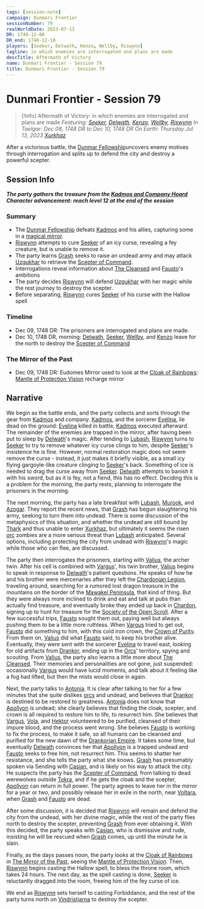 ```yaml
---
tags: [session-note]
campaign: Dunmari Frontier
sessionNumber: 79
realWorldDate: 2023-07-13
DR: 1748-12-08
DR_end: 1748-12-10
players: [Seeker, Delwath, Kenzo, Wellby, Riswynn]
tagline: in which enemies are interrogated and plans are made
descTitle: Aftermath of Victory
name: Dunmari Frontier - Session 79
title: Dunmari Frontier - Session 79
---
```

# Dunmari Frontier - Session 79

>[!info] Aftermath of Victory: in which enemies are interrogated and plans are made
> *Featuring: [Seeker](<../../../people/pcs/dunmar-fellowship/seeker.md>), [Delwath](<../../../people/pcs/dunmar-fellowship/delwath.md>), [Kenzo](<../../../people/pcs/dunmar-fellowship/kenzo.md>), [Wellby](<../../../people/pcs/dunmar-fellowship/wellby.md>), [Riswynn](<../../../people/pcs/dunmar-fellowship/riswynn.md>)*
> *In Taelgar: Dec 08, 1748 DR to Dec 10, 1748 DR*
> *On Earth: Thursday Jul 13, 2023*
> *[Xurkhaz](<../../../gazetteer/istaros-watershed/xurkhaz/xurkhaz.md>)*

After a victorious battle, the [Dunmar Fellowship](<../../../people/pcs/dunmar-fellowship/dunmar-fellowship.md>)uncovers enemy motives through interrogation and splits up to defend the city and destroy a powerful scepter.

## Session Info

***The party gathers the treasure from the [Kadmos and Company Hoard](<../treasure/kadmos-and-company-hoard.md>)***
***Character advancement: reach level 12 at the end of the session***
### Summary
- The [Dunmar Fellowship](<../../../people/pcs/dunmar-fellowship/dunmar-fellowship.md>) defeats [Kadmos](<../../../people/chardonians/kadmos.md>) and his allies, capturing some in a [magical mirror](<../treasure/treasure-from-agata/mirror-of-soul-trapping.md>).
- [Riswynn](<../../../people/pcs/dunmar-fellowship/riswynn.md>) attempts to cure [Seeker](<../../../people/pcs/dunmar-fellowship/seeker.md>) of an icy curse, revealing a fey creature, but is unable to remove it.
- The party learns [Grash](<../../../people/other-nonhumans/grash.md>) seeks to raise an undead army and may attack [Uzgukhar](<../../../gazetteer/istaros-watershed/xurkhaz/uzgukhar.md>) to retrieve the [Scepter of Command](<../../../things/artifacts-of-power/scepter-of-command.md>).
- Interrogations reveal information about [The Cleansed](<../../../groups/the-cleansed.md>) and [Fausto](<../../../people/chardonians/fausto.md>)'s ambitions
- The party decides [Riswynn](<../../../people/pcs/dunmar-fellowship/riswynn.md>) will defend [Uzgukhar](<../../../gazetteer/istaros-watershed/xurkhaz/uzgukhar.md>) with her magic while the rest journey to destroy the scepter.
- Before separating, [Riswynn](<../../../people/pcs/dunmar-fellowship/riswynn.md>) cures [Seeker](<../../../people/pcs/dunmar-fellowship/seeker.md>) of his curse with the Hallow spell

### Timeline
- Dec 09, 1748 DR: The prisoners are interrogated and plans are made.
- Dec 10, 1748 DR, morning: [Delwath](<../../../people/pcs/dunmar-fellowship/delwath.md>), [Seeker](<../../../people/pcs/dunmar-fellowship/seeker.md>), [Wellby](<../../../people/pcs/dunmar-fellowship/wellby.md>), and [Kenzo](<../../../people/pcs/dunmar-fellowship/kenzo.md>) leave for the north to destroy the [Scepter of Command](<../../../things/artifacts-of-power/scepter-of-command.md>)

### The Mirror of the Past
- Dec 09, 1748 DR: Eudomes Mirror used to look at the [Cloak of Rainbows](<../../../things/artifacts-of-power/cloak-of-rainbows.md>): [Mantle of Protection Vision](<../mirror-visions/mantle-of-protection-vision.md>) recharge mirror

## Narrative
We begin as the battle ends, and the party collects and sorts through the gear from [Kadmos](<../../../people/chardonians/kadmos.md>) and company. [Kadmos](<../../../people/chardonians/kadmos.md>), and the sorcerer [Evelina](<../../../people/chardonians/evelina.md>), lie dead on the ground: [Evelina](<../../../people/chardonians/evelina.md>) killed in battle, [Kadmos](<../../../people/chardonians/kadmos.md>) executed afterward. The remainder of the enemies are trapped in the mirror, after having been put to sleep by [Delwath](<../../../people/pcs/dunmar-fellowship/delwath.md>)'s magic. After tending to [Lubash](<../../../people/orcs/lubash.md>), [Riswynn](<../../../people/pcs/dunmar-fellowship/riswynn.md>) turns to [Seeker](<../../../people/pcs/dunmar-fellowship/seeker.md>) to try to remove whatever icy curse clings to him, despite [Seeker](<../../../people/pcs/dunmar-fellowship/seeker.md>)'s insistence he is fine. However, normal restoration magic does not seem remove the curse - instead, it just makes it briefly visible, as a small icy flying gargoyle-like creature clinging to [Seeker](<../../../people/pcs/dunmar-fellowship/seeker.md>)'s back. Something of ice is needed to drag the curse away from [Seeker](<../../../people/pcs/dunmar-fellowship/seeker.md>). [Delwath](<../../../people/pcs/dunmar-fellowship/delwath.md>) attempts to banish it with his sword, but as it is fey, not a fiend, this has no effect. Deciding this is a problem for the morning, the party rests, planning to interrogate the prisoners in the morning.

The next morning, the party has a late breakfast with [Lubash](<../../../people/orcs/lubash.md>), [Murook](<../../../people/orcs/murook.md>), and [Azogar](<../../../people/orcs/azogar.md>). They report the recent news, that [Grash](<../../../people/other-nonhumans/grash.md>) has begun slaughtering his army, seeking to turn them into undead. There is some discussion of the metaphysics of this situation, and whether the undead are still bound by [Thark](<../../../cosmology/gods/embodied-gods/thark.md>) and thus unable to enter [Xurkhaz](<../../../gazetteer/istaros-watershed/xurkhaz/xurkhaz.md>), but ultimately it seems the risen [orc](<../../../species/children-of-the-embodied-gods/orcs/orcs.md>) zombies are a more serious threat than [Lubash](<../../../people/orcs/lubash.md>) anticipated. Several options, including protecting the city from undead with [Riswynn](<../../../people/pcs/dunmar-fellowship/riswynn.md>)'s magic while those who can flee, are discussed.

The party then interrogates the prisoners, starting with [Valius](<../../../people/chardonians/valius.md>), the archer twin. After his cell is combined with [Vargus](<../../../people/chardonians/vargus.md>)', his twin brother, [Valius](<../../../people/chardonians/valius.md>) begins to speak in response to [Delwath](<../../../people/pcs/dunmar-fellowship/delwath.md>)'s patient questions. He speaks of how he and his brother were mercenaries after they left the [Chardonian Legion](<../../../groups/chardonian-organizations/chardonian-legion.md>), traveling around, searching for a rumored lost dragon treasure in the mountains on the border of the [Mawakel Peninsula](<../../../gazetteer/west-coast/mawar-confederacy/mawakel-peninsula.md>), that kind of thing. But they were always more inclined to drink and eat and talk at pubs than actually find treasure, and eventually broke they ended up back in [Chardon](<../../../gazetteer/west-coast/chardonian-empire/chardon/chardon.md>), signing up to hunt for treasure for the [Society of the Open Scroll](<../../../groups/chardonian-organizations/society-of-the-open-scroll.md>). After a few successful trips, [Fausto](<../../../people/chardonians/fausto.md>) sought them out, paying well but always pushing them to be a little more ruthless. When [Vargus](<../../../people/chardonians/vargus.md>) tried to get out, [Fausto](<../../../people/chardonians/fausto.md>) did something to him, with this cold iron crown, the [Crown of Purity](<../../../things/artifacts-of-power/crown-of-purity.md>). From them on, [Valius](<../../../people/chardonians/valius.md>) did what [Fausto](<../../../people/chardonians/fausto.md>) said, to keep his brother alive. Eventually, they were sent with the sorcerer [Evelina](<../../../people/chardonians/evelina.md>) to travel east, looking for old artifacts from [Drankor](<../../../history/drankorian-era/drankor.md>), ending up in the [Orcs](<../../../species/children-of-the-embodied-gods/orcs/orcs.md>)' territory, spying and scouting. From [Valius](<../../../people/chardonians/valius.md>), the party also learns a little more about [The Cleansed](<../../../groups/the-cleansed.md>). Their memories and personalities are not gone, just suspended: occasionally [Vargus](<../../../people/chardonians/vargus.md>) would have lucid moments, and talk about it feeling like a fog had lifted, but then the mists would close in again. 

Next, the party talks to [Antonia](<../../../people/chardonians/antonia.md>). It is clear after talking to her for a few minutes that she quite dislikes [orcs](<../../../species/children-of-the-embodied-gods/orcs/orcs.md>) and undead, and believes that [Drankor](<../../../history/drankorian-era/drankorian-empire.md>) is destined to be restored to greatness. [Antonia](<../../../people/chardonians/antonia.md>) does not know that [Apollyon](<../../../people/historical-figures/drankorian-emperors/apollyon.md>) is undead; she clearly believes that finding the cloak, scepter, and crown is all required to restore him to life, to resurrect him. She believes that [Vargus](<../../../people/chardonians/vargus.md>), [Vola](<../../../people/chardonians/vola.md>), and [Hektor](<../../../people/chardonians/hektor.md>) volunteered to be purified, cleansed of their impure blood, and the process went wrong. She believes [Fausto](<../../../people/chardonians/fausto.md>) is working to fix the process, to make it safe, so all humans can be cleansed and purified for the new dawn of the [Drankorian Empire](<../../../history/drankorian-era/drankorian-empire.md>). It takes some time, but eventually [Delwath](<../../../people/pcs/dunmar-fellowship/delwath.md>) convinces her that [Apollyon](<../../../people/historical-figures/drankorian-emperors/apollyon.md>) is a trapped undead and [Fausto](<../../../people/chardonians/fausto.md>) seeks to free him, not resurrect him. This seems to shatter her resistance, and she tells the party what she knows. [Grash](<../../../people/other-nonhumans/grash.md>) has presumably spoken via Sending with [Casian](<../../../people/chardonians/casian.md>), and is likely on his way to attack the city. He suspects the party has the [Scepter of Command](<../../../things/artifacts-of-power/scepter-of-command.md>), from talking to dead werewolves outside [Tokra](<../../../gazetteer/greater-dunmar/realms/dunmar/central-dunmar/tokra/tokra.md>), and if he gets the cloak and the scepter, [Apollyon](<../../../people/historical-figures/drankorian-emperors/apollyon.md>) can return in full power. The party agrees to leave her in the mirror for a year or two, and possibly release her in exile in the north, near [Voltara](<../../../gazetteer/west-coast/chardonian-empire/northern-frontier/voltara.md>), when [Grash](<../../../people/other-nonhumans/grash.md>) and [Fausto](<../../../people/chardonians/fausto.md>) are dead.

After some discussion, it is decided that [Riswynn](<../../../people/pcs/dunmar-fellowship/riswynn.md>) will remain and defend the city from the undead, with her divine magic, while the rest of the party flies north to destroy the scepter, preventing [Grash](<../../../people/other-nonhumans/grash.md>) from ever obtaining it. With this decided, the party speaks with [Casian](<../../../people/chardonians/casian.md>), who is dismissive and rude, insisting he will be rescued when [Grash](<../../../people/other-nonhumans/grash.md>) comes, up until the minute he is slain. 

Finally, as the days passes noon, the party looks at the [Cloak of Rainbows](<../../../things/artifacts-of-power/cloak-of-rainbows.md>) in [The Mirror of the Past](<../treasure/treasure-from-stormcaller-tower/the-mirror-of-the-past.md>), seeing the [Mantle of Protection Vision](<../mirror-visions/mantle-of-protection-vision.md>). Then, [Riswynn](<../../../people/pcs/dunmar-fellowship/riswynn.md>) begins casting the Hallow spell, to bless the throne room, which takes 24 hours. The next day, as the spell casting is done, [Seeker](<../../../people/pcs/dunmar-fellowship/seeker.md>) is reluctantly dragged into the room, freeing him of the fey curse of ice. 

We end as [Riswynn](<../../../people/pcs/dunmar-fellowship/riswynn.md>) sets herself to casting Forbiddance, and the rest of the party turns north on [Vindristjarna](<../../../things/ships/vindristjarna.md>) to destroy the scepter. 
